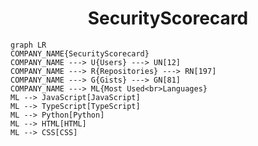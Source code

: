 <h1 align="center">SecurityScorecard</h1>

```mermaid
graph LR
COMPANY_NAME{SecurityScorecard}
COMPANY_NAME ---> U{Users} ---> UN[12]
COMPANY_NAME ---> R{Repositories} ---> RN[197]
COMPANY_NAME ---> G{Gists} ---> GN[81]
COMPANY_NAME ---> ML{Most Used<br>Languages}
ML --> JavaScript[JavaScript]
ML --> TypeScript[TypeScript]
ML --> Python[Python]
ML --> HTML[HTML]
ML --> CSS[CSS]
```
